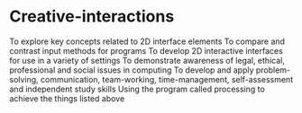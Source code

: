 # Creative-interactions
To explore key concepts related to 2D interface elements 
To compare and contrast input methods for programs
To develop 2D interactive interfaces for use in a variety of settings
To demonstrate awareness of legal, ethical, professional and social issues in computing
To develop and apply problem-solving, communication, team-working, time-management, self-assessment and independent study skills
Using the program called processing to achieve the things listed above 
